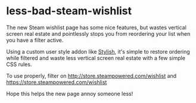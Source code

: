 # less-bad-steam-wishlist

The new Steam wishlist page has some nice features, but wastes vertical screen real estate and pointlessly stops you from reordering your list when you have a filter active. 

Using a custom user style addon like [Stylish](https://addons.mozilla.org/en-US/firefox/addon/stylish/), it's simple to restore ordering while filtered and waste less vertical screen real estate with a few simple CSS rules. 

To use properly, filter on http://store.steampowered.com/wishlist and https://store.steampowered.com/wishlist

Hope this helps the new page annoy someone less! 